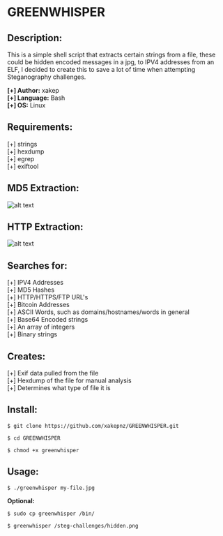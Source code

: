 # GREENWHISPER

## Description:

This is a simple shell script that extracts certain strings from a file, these could be hidden encoded messages in a jpg, to IPV4 addresses from an ELF, I decided to create this to save a lot of time when attempting Steganography challenges.<br />

<b>[+] Author:</b> xakep<br />
<b>[+] Language:</b> Bash<br />
<b>[+] OS:</b> Linux<br />

## Requirements:

[+] strings<br />
[+] hexdump<br />
[+] egrep<br />
[+] exiftool<br />

## MD5 Extraction:
![alt text](https://i.imgur.com/9rxJEaQ.gif "Greenwhisper MD5")

## HTTP Extraction:
![alt text](https://i.imgur.com/oZynx0V.gif "Greenwhisper HTTP")

## Searches for:

[+] IPV4 Addresses<br />
[+] MD5 Hashes<br />
[+] HTTP/HTTPS/FTP URL's<br />
[+] Bitcoin Addresses<br />
[+] ASCII Words, such as domains/hostnames/words in general<br />
[+] Base64 Encoded strings<br />
[+] An array of integers<br />
[+] Binary strings<br />

## Creates:
[+] Exif data pulled from the file<br />
[+] Hexdump of the file for manual analysis<br />
[+] Determines what type of file it is<br />

## Install:

```
$ git clone https://github.com/xakepnz/GREENWHISPER.git
```

```
$ cd GREENWHISPER
```

```
$ chmod +x greenwhisper
```

## Usage:

```
$ ./greenwhisper my-file.jpg
```

<b>Optional:</b>

```
$ sudo cp greenwhisper /bin/
```

```
$ greenwhisper /steg-challenges/hidden.png
```
